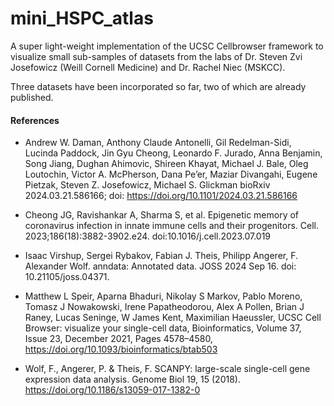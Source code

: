 # mini_HSPC_atlas

A super light-weight implementation of the UCSC Cellbrowser framework to visualize small sub-samples of datasets from the labs of Dr. Steven Zvi Josefowicz (Weill Cornell Medicine) and Dr. Rachel Niec (MSKCC).

Three datasets have been incorporated so far, two of which are already published.


#### References
* Andrew W. Daman, Anthony Claude Antonelli, Gil Redelman-Sidi, Lucinda Paddock, Jin Gyu Cheong, Leonardo F. Jurado, Anna Benjamin, Song Jiang, Dughan Ahimovic, Shireen Khayat, Michael J. Bale, Oleg Loutochin, Victor A. McPherson, Dana Pe’er, Maziar Divangahi, Eugene Pietzak, Steven Z. Josefowicz, Michael S. Glickman
bioRxiv 2024.03.21.586166; doi: https://doi.org/10.1101/2024.03.21.586166

* Cheong JG, Ravishankar A, Sharma S, et al. Epigenetic memory of coronavirus infection in innate immune cells and their progenitors. Cell. 2023;186(18):3882-3902.e24. doi:10.1016/j.cell.2023.07.019

* Isaac Virshup, Sergei Rybakov, Fabian J. Theis, Philipp Angerer, F. Alexander Wolf. anndata: Annotated data. JOSS 2024 Sep 16. doi: 10.21105/joss.04371.

* Matthew L Speir, Aparna Bhaduri, Nikolay S Markov, Pablo Moreno, Tomasz J Nowakowski, Irene Papatheodorou, Alex A Pollen, Brian J Raney, Lucas Seninge, W James Kent, Maximilian Haeussler, UCSC Cell Browser: visualize your single-cell data, Bioinformatics, Volume 37, Issue 23, December 2021, Pages 4578–4580, https://doi.org/10.1093/bioinformatics/btab503

* Wolf, F., Angerer, P. & Theis, F. SCANPY: large-scale single-cell gene expression data analysis. Genome Biol 19, 15 (2018). https://doi.org/10.1186/s13059-017-1382-0
